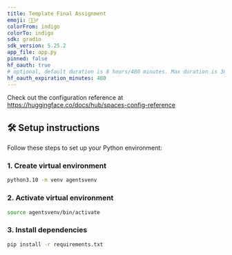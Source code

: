 ```yaml
---
title: Template Final Assignment
emoji: 🕵🏻‍♂️
colorFrom: indigo
colorTo: indigo
sdk: gradio
sdk_version: 5.25.2
app_file: app.py
pinned: false
hf_oauth: true
# optional, default duration is 8 hours/480 minutes. Max duration is 30 days/43200 minutes.
hf_oauth_expiration_minutes: 480
---
```


Check out the configuration reference at https://huggingface.co/docs/hub/spaces-config-reference


## 🛠️ Setup instructions

Follow these steps to set up your Python environment:

### 1. Create virtual environment

```bash
python3.10 -m venv agentsvenv
```


### 2. Activate virtual environment

```bash
source agentsvenv/bin/activate
```

### 3. Install dependencies

```bash
pip install -r requirements.txt
```
